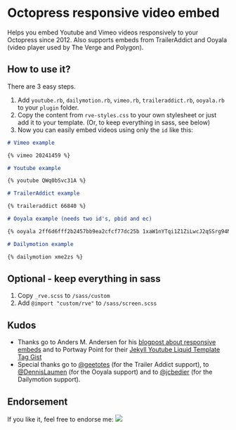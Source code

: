 # Octopress responsive video embed

Helps you embed Youtube and Vimeo videos responsively to your Octopress since 2012. Also supports embeds from TrailerAddict and Ooyala (video player used by The Verge and Polygon).

## How to use it?

There are 3 easy steps.

1. Add ```youtube.rb```, ```dailymotion.rb```, ```vimeo.rb```, ```traileraddict.rb```, ```ooyala.rb``` to your ```plugin``` folder.
2. Copy the content from ```rve-styles.css``` to your own stylesheet or just add it to your template. (Or, to keep everything in sass, see below)
3. Now you can easily embed videos using only the ```id``` like this:

```markdown
# Vimeo example

{% vimeo 20241459 %}

# Youtube example

{% youtube QWq0bSvc31A %}

# TrailerAddict example

{% traileraddict 66840 %}

# Ooyala example (needs two id's, pbid and ec)

{% ooyala 2ff6d6fff2b2457bb9ea2cfcf77dc25b 1xaW1nYTqi1Z1ZiLwcJ2qSSrg94NAtkQ %}

# Dailymotion example

{% dailymotion xme2zs %}

```

## Optional - keep everything in sass

1. Copy ```_rve.scss``` to ```/sass/custom```
2. Add ```@import "custom/rve"``` to  ```/sass/screen.scss```

## Kudos

* Thanks go to Anders M. Andersen for his [blogpost about responsive embeds](http://amobil.se/2011/11/responsive-embeds/) and to Portway Point for their [Jekyll Youtube Liquid Template Tag Gist](http://www.portwaypoint.co.uk/jekyll-youtube-liquid-template-tag-gist/)
* Special thanks go to [@geetotes](https://github.com/geetotes) (for the Trailer Addict support), to [@DennisLaumen](https://github.com/DennisLaumen) (for the Ooyala support) and to [@jcbedier](https://github.com/jcbedier) (for the Dailymotion support).

## Endorsement

If you like it, feel free to endorse me: [![](http://api.coderwall.com/optikfluffel/endorsecount.png)](http://coderwall.com/optikfluffel)
